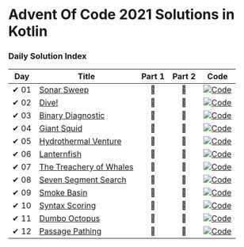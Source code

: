 # Advent Of Code 2021 Solutions in Kotlin

### Daily Solution Index
| Day  | Title                                                          | Part 1 | Part 2 | Code                                                                                                                             |
|------|----------------------------------------------------------------|:------:|:------:|----------------------------------------------------------------------------------------------------------------------------------|
| ✔ 01 | [Sonar Sweep](https://adventofcode.com/2021/day/1)             |   🌟   |   🌟   | [![Code](https://img.shields.io/badge/Code-grey?style=for-the-badge&logo=Kotlin)](src/main/kotlin/de/nosswald/aoc/days/Day01.kt) |
| ✔ 02 | [Dive!](https://adventofcode.com/2021/day/2)                   |   🌟   |   🌟   | [![Code](https://img.shields.io/badge/Code-grey?style=for-the-badge&logo=Kotlin)](src/main/kotlin/de/nosswald/aoc/days/Day02.kt) |
| ✔ 03 | [Binary Diagnostic](https://adventofcode.com/2021/day/3)       |   🌟   |   🌟   | [![Code](https://img.shields.io/badge/Code-grey?style=for-the-badge&logo=Kotlin)](src/main/kotlin/de/nosswald/aoc/days/Day03.kt) |
| ✔ 04 | [Giant Squid](https://adventofcode.com/2021/day/4)             |   🌟   |   🌟   | [![Code](https://img.shields.io/badge/Code-grey?style=for-the-badge&logo=Kotlin)](src/main/kotlin/de/nosswald/aoc/days/Day04.kt) |
| ✔ 05 | [Hydrothermal Venture](https://adventofcode.com/2021/day/5)    |   🌟   |   🌟   | [![Code](https://img.shields.io/badge/Code-grey?style=for-the-badge&logo=Kotlin)](src/main/kotlin/de/nosswald/aoc/days/Day05.kt) |
| ✔ 06 | [Lanternfish](https://adventofcode.com/2021/day/6)             |   🌟   |   🌟   | [![Code](https://img.shields.io/badge/Code-grey?style=for-the-badge&logo=Kotlin)](src/main/kotlin/de/nosswald/aoc/days/Day06.kt) |
| ✔ 07 | [The Treachery of Whales](https://adventofcode.com/2021/day/7) |   🌟   |   🌟   | [![Code](https://img.shields.io/badge/Code-grey?style=for-the-badge&logo=Kotlin)](src/main/kotlin/de/nosswald/aoc/days/Day07.kt) |
| ✔ 08 | [Seven Segment Search](https://adventofcode.com/2021/day/8)    |   🌟   |   🌟   | [![Code](https://img.shields.io/badge/Code-grey?style=for-the-badge&logo=Kotlin)](src/main/kotlin/de/nosswald/aoc/days/Day08.kt) |
| ✔ 09 | [Smoke Basin](https://adventofcode.com/2021/day/9)             |   🌟   |   🌟   | [![Code](https://img.shields.io/badge/Code-grey?style=for-the-badge&logo=Kotlin)](src/main/kotlin/de/nosswald/aoc/days/Day09.kt) |
| ✔ 10 | [Syntax Scoring](https://adventofcode.com/2021/day/10)         |   🌟   |   🌟   | [![Code](https://img.shields.io/badge/Code-grey?style=for-the-badge&logo=Kotlin)](src/main/kotlin/de/nosswald/aoc/days/Day10.kt) |
| ✔ 11 | [Dumbo Octopus](https://adventofcode.com/2021/day/11)          |   🌟   |   🌟   | [![Code](https://img.shields.io/badge/Code-grey?style=for-the-badge&logo=Kotlin)](src/main/kotlin/de/nosswald/aoc/days/Day11.kt) |
| ✔ 12 | [Passage Pathing](https://adventofcode.com/2021/day/12)        |   🌟   |   🌟   | [![Code](https://img.shields.io/badge/Code-grey?style=for-the-badge&logo=Kotlin)](src/main/kotlin/de/nosswald/aoc/days/Day12.kt) |